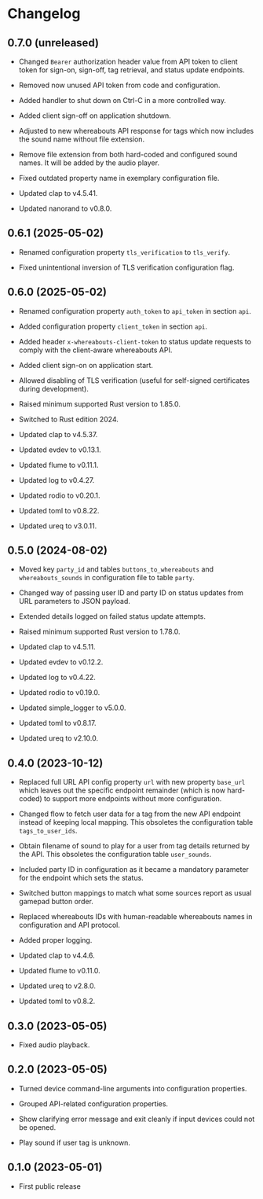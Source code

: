 # Changelog


## 0.7.0 (unreleased)

- Changed `Bearer` authorization header value from API token to client
  token for sign-on, sign-off, tag retrieval, and status update
  endpoints.

- Removed now unused API token from code and configuration.

- Added handler to shut down on Ctrl-C in a more controlled way.

- Added client sign-off on application shutdown.

- Adjusted to new whereabouts API response for tags which now includes
  the sound name without file extension.

- Remove file extension from both hard-coded and configured sound names.
  It will be added by the audio player.

- Fixed outdated property name in exemplary configuration file.

- Updated clap to v4.5.41.

- Updated nanorand to v0.8.0.


## 0.6.1 (2025-05-02)

- Renamed configuration property `tls_verification` to `tls_verify`.

- Fixed unintentional inversion of TLS verification configuration flag.


## 0.6.0 (2025-05-02)

- Renamed configuration property `auth_token` to `api_token` in section
  `api`.

- Added configuration property `client_token` in section `api`.

- Added header `x-whereabouts-client-token` to status update requests to
  comply with the client-aware whereabouts API.

- Added client sign-on on application start.

- Allowed disabling of TLS verification (useful for self-signed
  certificates during development).

- Raised minimum supported Rust version to 1.85.0.

- Switched to Rust edition 2024.

- Updated clap to v4.5.37.

- Updated evdev to v0.13.1.

- Updated flume to v0.11.1.

- Updated log to v0.4.27.

- Updated rodio to v0.20.1.

- Updated toml to v0.8.22.

- Updated ureq to v3.0.11.


## 0.5.0 (2024-08-02)

- Moved key `party_id` and tables `buttons_to_whereabouts` and
  `whereabouts_sounds` in configuration file to table `party`.

- Changed way of passing user ID and party ID on status updates from
  URL parameters to JSON payload.

- Extended details logged on failed status update attempts.

- Raised minimum supported Rust version to 1.78.0.

- Updated clap to v4.5.11.

- Updated evdev to v0.12.2.

- Updated log to v0.4.22.

- Updated rodio to v0.19.0.

- Updated simple_logger to v5.0.0.

- Updated toml to v0.8.17.

- Updated ureq to v2.10.0.


## 0.4.0 (2023-10-12)

- Replaced full URL API config property `url` with new property
  `base_url` which leaves out the specific endpoint remainder (which is
  now hard-coded) to support more endpoints without more configuration.

- Changed flow to fetch user data for a tag from the new API endpoint
  instead of keeping local mapping. This obsoletes the configuration
  table `tags_to_user_ids`.

- Obtain filename of sound to play for a user from tag details returned
  by the API. This obsoletes the configuration table `user_sounds`.

- Included party ID in configuration as it became a mandatory parameter
  for the endpoint which sets the status.

- Switched button mappings to match what some sources report as usual
  gamepad button order.

- Replaced whereabouts IDs with human-readable whereabouts names in
  configuration and API protocol.

- Added proper logging.

- Updated clap to v4.4.6.

- Updated flume to v0.11.0.

- Updated ureq to v2.8.0.

- Updated toml to v0.8.2.


## 0.3.0 (2023-05-05)

- Fixed audio playback.


## 0.2.0 (2023-05-05)

- Turned device command-line arguments into configuration properties.

- Grouped API-related configuration properties.

- Show clarifying error message and exit cleanly if input devices could
  not be opened.

- Play sound if user tag is unknown.


## 0.1.0 (2023-05-01)

- First public release
